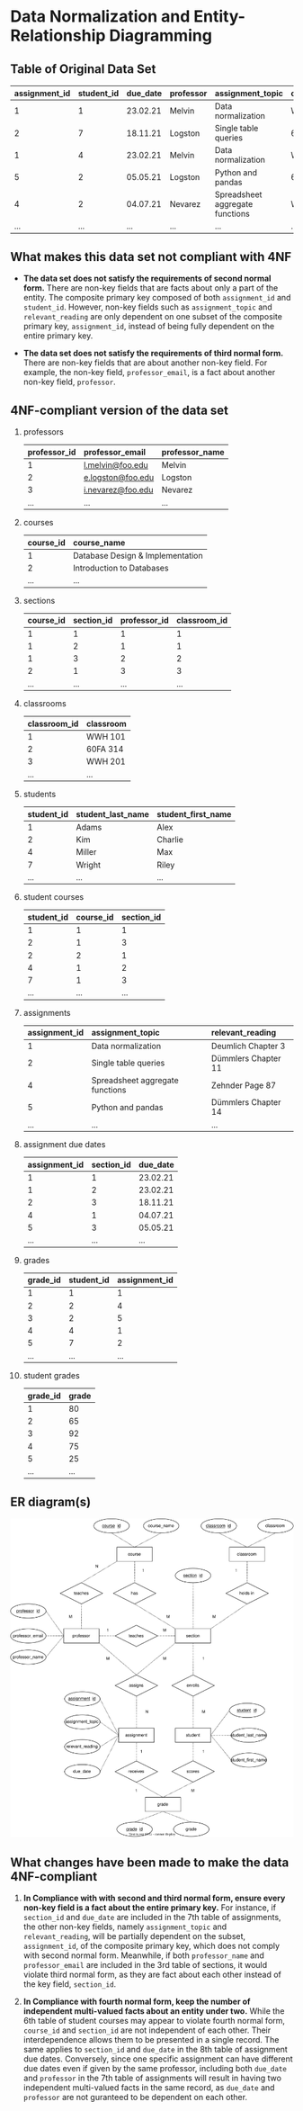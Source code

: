 # Data Normalization and Entity-Relationship Diagramming
## Table of Original Data Set
| assignment_id | student_id | due_date | professor | assignment_topic                | classroom | grade | relevant_reading    | professor_email   |
| :------------ | :--------- | :------- | :-------- | :------------------------------ | :-------- | :---- | :------------------ | :---------------- |
| 1             | 1          | 23.02.21 | Melvin    | Data normalization              | WWH 101   | 80    | Deumlich Chapter 3  | l.melvin@foo.edu  |
| 2             | 7          | 18.11.21 | Logston   | Single table queries            | 60FA 314  | 25    | Dümmlers Chapter 11 | e.logston@foo.edu |
| 1             | 4          | 23.02.21 | Melvin    | Data normalization              | WWH 101   | 75    | Deumlich Chapter 3  | l.melvin@foo.edu  |
| 5             | 2          | 05.05.21 | Logston   | Python and pandas               | 60FA 314  | 92    | Dümmlers Chapter 14 | e.logston@foo.edu |
| 4             | 2          | 04.07.21 | Nevarez   | Spreadsheet aggregate functions | WWH 201   | 65    | Zehnder Page 87     | i.nevarez@foo.edu |
| ...           | ...        | ...      | ...       | ...                             | ...       | ...   | ...                 | ...               |

## What makes this data set not compliant with 4NF
- **The data set does not satisfy the requirements of second normal form.** There are non-key fields that are facts about only a part of the entity. The composite primary key composed of both `assignment_id` and `student_id`. However, non-key fields such as `assignment_topic` and `relevant_reading` are only dependent on one subset of the composite primary key, `assignment_id`, instead of being fully dependent on the entire primary key.

- **The data set does not satisfy the requirements of third normal form.** There are non-key fields that are about another non-key field. For example, the non-key field, `professor_email`, is a fact about another non-key field, `professor`.

## 4NF-compliant version of the data set
1. professors

    | professor_id  | professor_email    | professor_name |
    | :------------ | :----------------- | :------------- |
    | 1             | l.melvin@foo.edu   | Melvin         |
    | 2             | e.logston@foo.edu  | Logston        |
    | 3             | i.nevarez@foo.edu  | Nevarez        |
    | ...           | ...                | ...            |

2. courses

    | course_id  | course_name                       |
    | :--------- | :-------------------------------- |
    | 1          | Database Design & Implementation  |
    | 2          | Introduction to Databases         |
    | ...        | ...                               |

3. sections
    
    | course_id  | section_id | professor_id  | classroom_id  |
    | :--------- | :--------- | :------------ | :------------ |
    | 1          | 1          | 1             | 1             |
    | 1          | 2          | 1             | 1             |
    | 1          | 3          | 2             | 2             |
    | 2          | 1          | 3             | 3             |
    | ...        | ...        | ...           | ...           |

4. classrooms

    | classroom_id  | classroom |
    | :------------ | :-------- |
    | 1             | WWH 101   |
    | 2             | 60FA 314  |
    | 3             | WWH 201   |
    | ...           | ...       |


5. students

    | student_id  | student_last_name | student_first_name  |
    | :---------- | :---------------- | :------------------ |
    | 1           | Adams             | Alex                |
    | 2           | Kim               | Charlie             |
    | 4           | Miller            | Max                 |
    | 7           | Wright            | Riley               |
    | ...         | ...               | ...                 |

6. student courses

    | student_id  | course_id | section_id  |
    | :---------- | :-------- | :---------- |
    | 1           | 1         | 1           |
    | 2           | 1         | 3           |
    | 2           | 2         | 1           |
    | 4           | 1         | 2           |
    | 7           | 1         | 3           |
    | ...         | ...       | ...         |

7. assignments

    | assignment_id  | assignment_topic                 | relevant_reading     |
    | :------------- | :------------------------------- | :------------------- |
    | 1              | Data normalization               | Deumlich Chapter 3   |
    | 2              | Single table queries             | Dümmlers Chapter 11  |
    | 4              | Spreadsheet aggregate functions  | Zehnder Page 87      |
    | 5              | Python and pandas                | Dümmlers Chapter 14  |
    | ...            | ...                              | ...                  |

8. assignment due dates

    | assignment_id  | section_id | due_date  |
    | :------------- | :--------- | :-------- |
    | 1              | 1          | 23.02.21  |
    | 1              | 2          | 23.02.21  |
    | 2              | 3          | 18.11.21  |
    | 4              | 1          | 04.07.21  |
    | 5              | 3          | 05.05.21  |
    | ...            | ...        | ...       |

9. grades

    | grade_id  | student_id | assignment_id |
    | :-------- | :--------- | :------------ |
    | 1         | 1          | 1             |
    | 2         | 2          | 4             |
    | 3         | 2          | 5             |
    | 4         | 4          | 1             |
    | 5         | 7          | 2             |
    | ...       | ...        | ...           |

10. student grades

    | grade_id  | grade |
    | :-------- | :------- |
    | 1         | 80       |
    | 2         | 65       |
    | 3         | 92       |
    | 4         | 75       |
    | 5         | 25       |
    | ...       | ...      |


## ER diagram(s)
![Entity-Relationship Diagram](images/ERDiagram.svg)

## What changes have been made to make the data 4NF-compliant
1. **In Compliance with with second and third normal form, ensure every non-key field is a fact about the entire primary key.** For instance, if `section_id` and `due_date` are included in the 7th table of assignments, the other non-key fields, namely `assignment_topic` and `relevant_reading`, will be partially dependent on the subset, `assignment_id`, of the composite primary key, which does not comply with second normal form. Meanwhile, if both `professor_name` and `professor_email` are included in the 3rd table of sections, it would violate third normal form, as they are fact about each other instead of the key field, `section_id`.

2. **In Compliance with fourth normal form, keep the number of independent multi-valued facts about an entity under two.** While the 6th table of student courses may appear to violate fourth normal form, `course_id` and `section_id` are not independent of each other. Their interdependence allows them to be presented in a single record. The same applies to `section_id` and `due_date` in the 8th table of assignment due dates. Conversely, since one specific assignment can have different due dates even if given by the same professor, including both `due_date` and `professor` in the 7th table of assignments will result in having two independent multi-valued facts in the same record, as `due_date` and `professor` are not guranteed to be dependent on each other.